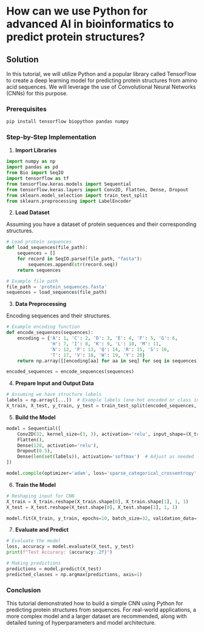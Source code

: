# How can we use Python for advanced AI in bioinformatics to predict protein structures?

## Solution

In this tutorial, we will utilize Python and a popular library called TensorFlow to create a deep learning model for predicting protein structures from amino acid sequences. We will leverage the use of Convolutional Neural Networks (CNNs) for this purpose.

### Prerequisites

```bash
pip install tensorflow biopython pandas numpy
```

### Step-by-Step Implementation

1. **Import Libraries**

```python
import numpy as np
import pandas as pd
from Bio import SeqIO
import tensorflow as tf
from tensorflow.keras.models import Sequential
from tensorflow.keras.layers import Conv2D, Flatten, Dense, Dropout
from sklearn.model_selection import train_test_split
from sklearn.preprocessing import LabelEncoder
```

2. **Load Dataset**

Assuming you have a dataset of protein sequences and their corresponding structures.

```python
# Load protein sequences
def load_sequences(file_path):
    sequences = []
    for record in SeqIO.parse(file_path, "fasta"):
        sequences.append(str(record.seq))
    return sequences

# Example file path
file_path = 'protein_sequences.fasta'
sequences = load_sequences(file_path)
```

3. **Data Preprocessing**

Encoding sequences and their structures.

```python
# Example encoding function
def encode_sequences(sequences):
    encoding = {'A': 1, 'C': 2, 'D': 3, 'E': 4, 'F': 5, 'G': 6,
                'H': 7, 'I': 8, 'K': 9, 'L': 10, 'M': 11, 
                'N': 12, 'P': 13, 'Q': 14, 'R': 15, 'S': 16, 
                'T': 17, 'V': 18, 'W': 19, 'Y': 20}
    return np.array([[encoding[aa] for aa in seq] for seq in sequences])

encoded_sequences = encode_sequences(sequences)
```

4. **Prepare Input and Output Data**

```python
# Assuming we have structure labels
labels = np.array([...])  # Example labels (one-hot encoded or class indices)
X_train, X_test, y_train, y_test = train_test_split(encoded_sequences, labels, test_size=0.2)
```

5. **Build the Model**

```python
model = Sequential([
    Conv2D(32, kernel_size=(3, 3), activation='relu', input_shape=(X_train.shape[1], 1, 1)),
    Flatten(),
    Dense(128, activation='relu'),
    Dropout(0.5),
    Dense(len(set(labels)), activation='softmax')  # Adjust as needed
])

model.compile(optimizer='adam', loss='sparse_categorical_crossentropy', metrics=['accuracy'])
```

6. **Train the Model**

```python
# Reshaping input for CNN
X_train = X_train.reshape(X_train.shape[0], X_train.shape[1], 1, 1)
X_test = X_test.reshape(X_test.shape[0], X_test.shape[1], 1, 1)

model.fit(X_train, y_train, epochs=10, batch_size=32, validation_data=(X_test, y_test))
```

7. **Evaluate and Predict**

```python
# Evaluate the model
loss, accuracy = model.evaluate(X_test, y_test)
print(f"Test Accuracy: {accuracy:.2f}")

# Making predictions
predictions = model.predict(X_test)
predicted_classes = np.argmax(predictions, axis=1)
```

### Conclusion

This tutorial demonstrated how to build a simple CNN using Python for predicting protein structures from sequences. For real-world applications, a more complex model and a larger dataset are recommended, along with detailed tuning of hyperparameters and model architecture.